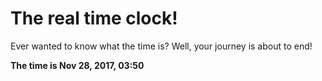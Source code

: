 # The real time clock!

Ever wanted to know what the time is? Well, your journey is about to end!

**The time is Nov 28, 2017, 03:50**